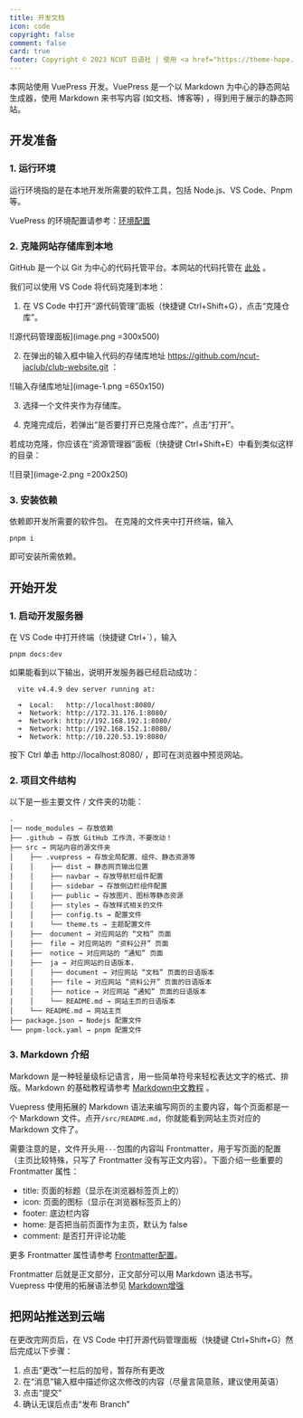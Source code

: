 ```yaml
---
title: 开发文档
icon: code
copyright: false
comment: false
card: true
footer: Copyright © 2023 NCUT 日语社 | 使用 <a href="https://theme-hope.vuejs.press/zh/" target="_blank">VuePress Theme Hope</a> 主题 | MIT 协议 
---
```

本网站使用 VuePress 开发。VuePress 是一个以 Markdown 为中心的静态网站生成器，使用 Markdown 来书写内容 (如文档、博客等) ，得到用于展示的静态网站。

## 开发准备
### 1. 运行环境
运行环境指的是在本地开发所需要的软件工具，包括 Node.js、VS Code、Pnpm 等。

VuePress 的环境配置请参考：[环境配置](https://theme-hope.vuejs.press/zh/cookbook/tutorial/env.html)

### 2. 克隆网站存储库到本地
GitHub 是一个以 Git 为中心的代码托管平台。本网站的代码托管在 [此处](https://github.com/ncut-jaclub/club-website) 。

我们可以使用 VS Code 将代码克隆到本地：

1. 在 VS Code 中打开“源代码管理”面板（快捷键 Ctrl+Shift+G），点击“克隆仓库”。

![源代码管理面板](image.png =300x500)

2. 在弹出的输入框中输入代码的存储库地址 https://github.com/ncut-jaclub/club-website.git ：

![输入存储库地址](image-1.png =650x150)

3. 选择一个文件夹作为存储库。

4. 克隆完成后，若弹出“是否要打开已克隆仓库?”，点击“打开”。

若成功克隆，你应该在“资源管理器”面板（快捷键 Ctrl+Shift+E）中看到类似这样的目录：

![目录](image-2.png =200x250)

### 3. 安装依赖
依赖即开发所需要的软件包。
在克隆的文件夹中打开终端，输入
```pnpm
pnpm i
```
即可安装所需依赖。

## 开始开发
### 1. 启动开发服务器
在 VS Code 中打开终端（快捷键 Ctrl+`），输入
```pnpm
pnpm docs:dev
```
如果能看到以下输出，说明开发服务器已经启动成功：
```
  vite v4.4.9 dev server running at:

  ➜  Local:   http://localhost:8080/    
  ➜  Network: http://172.31.176.1:8080/ 
  ➜  Network: http://192.168.192.1:8080/
  ➜  Network: http://192.168.152.1:8080/
  ➜  Network: http://10.220.53.19:8080/ 
```
按下 Ctrl 单击 http://localhost:8080/ ，即可在浏览器中预览网站。

### 2. 项目文件结构
以下是一些主要文件 / 文件夹的功能：

```
.
|── node_modules → 存放依赖
├── .github → 存放 GitHub 工作流，不要改动！
├── src → 网站内容的源文件夹
│    ├── .vuepress → 存放全局配置、组件、静态资源等
│    │    ├── dist → 静态网页输出位置
│    │    ├── navbar → 存放导航栏组件配置
│    │    ├── sidebar → 存放侧边栏组件配置
│    │    ├── public → 存放图片、图标等静态资源
│    │    ├── styles → 存放样式相关的文件
│    │    ├── config.ts → 配置文件
|    |    └── theme.ts → 主题配置文件
│    ├──  document → 对应网站的 “文档” 页面
│    ├──  file → 对应网站的 “资料公开” 页面
│    ├──  notice → 对应网站的 “通知” 页面
│    ├──  ja → 对应网站的日语版本，
│    │    ├── document → 对应网站 “文档” 页面的日语版本
│    │    ├── file → 对应网站 “资料公开” 页面的日语版本
│    │    ├── notice → 对应网站 “通知” 页面的日语版本
|    │    └── README.md → 网站主页的日语版本
│    └── README.md → 网站主页
├── package.json → Nodejs 配置文件
└── pnpm-lock.yaml → pnpm 配置文件
```

### 3. Markdown 介绍
Markdown 是一种轻量级标记语言，用一些简单符号来轻松表达文字的格式、排版。Markdown 的基础教程请参考 [Markdown中文教程](https://markdown.com.cn/basic-syntax/) 。

Vuepress 使用拓展的 Markdown 语法来编写网页的主要内容，每个页面都是一个 Markdown 文件。点开```/src/README.md```，你就能看到网站主页对应的 Markdown 文件了。

需要注意的是，文件开头用```---```包围的内容叫 Frontmatter，用于写页面的配置（主页比较特殊，只写了 Frontmatter 没有写正文内容）。下面介绍一些重要的 Frontmatter 属性：
- title: 页面的标题（显示在浏览器标签页上的）
- icon: 页面的图标（显示在浏览器标签页上的）
- footer: 底边栏内容
- home: 是否把当前页面作为主页，默认为 false
- comment: 是否打开评论功能

更多 Frontmatter 属性请参考 [Frontmatter配置](https://vuepress-theme-hope.github.io/v2/zh/config/frontmatter/info.html)。

Frontmatter 后就是正文部分，正文部分可以用 Markdown 语法书写。
Vuepress 中使用的拓展语法参见 [Markdown增强](https://theme-hope.vuejs.press/zh/guide/markdown/intro.html)

## 把网站推送到云端
在更改完网页后，在 VS Code 中打开源代码管理面板（快捷键 Ctrl+Shift+G）然后完成以下步骤：
1. 点击“更改”一栏后的加号，暂存所有更改
2. 在“消息”输入框中描述你这次修改的内容（尽量言简意赅，建议使用英语）
3. 点击“提交”
4. 确认无误后点击“发布 Branch”
